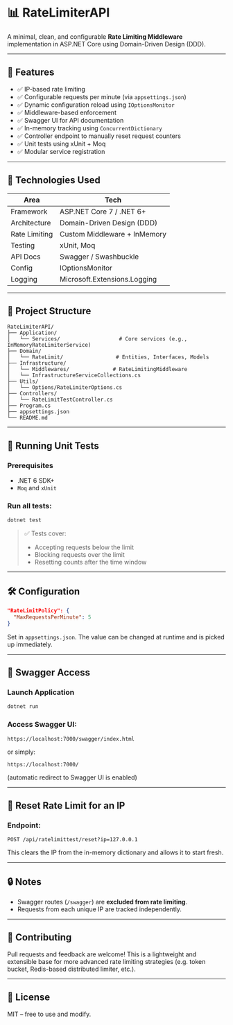 
# 📊 RateLimiterAPI

A minimal, clean, and configurable **Rate Limiting Middleware** implementation in ASP.NET Core using Domain-Driven Design (DDD).

---

## 🚀 Features

- ✅ IP-based rate limiting
- ✅ Configurable requests per minute (via `appsettings.json`)
- ✅ Dynamic configuration reload using `IOptionsMonitor`
- ✅ Middleware-based enforcement
- ✅ Swagger UI for API documentation
- ✅ In-memory tracking using `ConcurrentDictionary`
- ✅ Controller endpoint to manually reset request counters
- ✅ Unit tests using xUnit + Moq
- ✅ Modular service registration

---

## 🔧 Technologies Used

| Area        | Tech                         |
|-------------|------------------------------|
| Framework   | ASP.NET Core 7 / .NET 6+      |
| Architecture| Domain-Driven Design (DDD)   |
| Rate Limiting | Custom Middleware + InMemory |
| Testing     | xUnit, Moq                   |
| API Docs    | Swagger / Swashbuckle        |
| Config      | IOptionsMonitor<T>           |
| Logging     | Microsoft.Extensions.Logging |

---

## 📂 Project Structure

```
RateLimiterAPI/
├── Application/
│   └── Services/                   # Core services (e.g., InMemoryRateLimiterService)
├── Domain/
│   └── RateLimit/                 # Entities, Interfaces, Models
├── Infrastructure/
│   └── Middlewares/              # RateLimitingMiddleware
│   └── InfrastructureServiceCollections.cs
├── Utils/
│   └── Options/RateLimiterOptions.cs
├── Controllers/
│   └── RateLimitTestController.cs
├── Program.cs
├── appsettings.json
└── README.md
```

---

## 🧪 Running Unit Tests

### Prerequisites
- .NET 6 SDK+
- `Moq` and `xUnit`

### Run all tests:
```bash
dotnet test
```

> ✅ Tests cover:
> - Accepting requests below the limit
> - Blocking requests over the limit
> - Resetting counts after the time window

---

## 🛠 Configuration

```json
"RateLimitPolicy": {
  "MaxRequestsPerMinute": 5
}
```

Set in `appsettings.json`. The value can be changed at runtime and is picked up immediately.

---

## 📘 Swagger Access

### Launch Application
```bash
dotnet run
```

### Access Swagger UI:

```
https://localhost:7000/swagger/index.html
```

or simply:

```
https://localhost:7000/
```

(automatic redirect to Swagger UI is enabled)

---

## 🔁 Reset Rate Limit for an IP

### Endpoint:
```http
POST /api/ratelimittest/reset?ip=127.0.0.1
```

This clears the IP from the in-memory dictionary and allows it to start fresh.

---

## 🔒 Notes

- Swagger routes (`/swagger`) are **excluded from rate limiting**.
- Requests from each unique IP are tracked independently.

---

## 🤝 Contributing

Pull requests and feedback are welcome! This is a lightweight and extensible base for more advanced rate limiting strategies (e.g. token bucket, Redis-based distributed limiter, etc.).

---

## 📄 License

MIT – free to use and modify.
